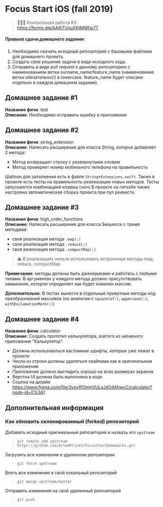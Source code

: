 # Focus Start iOS (fall 2019)

> 👨🏻‍🏫 Контрольная работа #3  
> https://forms.gle/AA8jTUnuXKtMWfw77

##### Правила сдачи домашнего задания:

1. Необходимо скачать исходный репозиторий с базовыми файлами для домашнего проекта.
2. Создать свое решение задачи в виде исходного кода.
3. Отправить в виде pull request к данному репозиторию с наименованием ветки surname_name/feature_name (наименование ветки обязательно(!) в lowercase. feature_name будет описано отдельно в каждом домашнем задании).

## Домашнее задание #1

**Название фичи**: test  
**Описание**: Необходимо исправить ошибку в приложении

## Домашнее задание #2

**Название фичи**: string_extension  
**Описание**: Написать расширение для класса String, которое добавляет 2 метода:
* Метод возвращает строку с развернутыми словам
* Метод проверяет номер мобильного телефона на правильность

Шаблон для заполнения есть в файле `String+Extensions.swift`.
Также в проекте есть тесты на правильность реалиазации новых методов. Тесты запускаются комбинацией клавиш `Cmd+U`
В проекте на гитхабе также настроена автоматическая сборка проекта при пул реквесте.

## Домашнее задание #3

**Название фичи**: high_order_funсtions  
**Описание**: Написать расширение для класса Sequence с тремя методами:  
* своя реализация метода `.map(:)`
* своя реализация метода `.reduce(:)`
* своя реализация метода `.compactMap(:)`  
> ⚠️ В реализациях нельзя использовать встроенные методы map, reduce, compactMap  

**Примечание**: методы должны быть дженериками и работать с любыми типами. В аргументах у каждого метода должно присутствовать замыкание, которое определяет как будет изменен массив.   

**Дополнительно**: В тестах вынести в отдельные приватные методы код преобразований массивов (по аналогии с `square(of:)`, `uppercase(:)`, `withExclamationMark(:)`)
  
## Домашнее задание #4

**Название фичи**: calculator  
**Описание**: Создать прототип калькулятора, взятого из нативного приложения "Калькулятор".
* Должны использоваться кастомные шрифты, которые уже лежат в проекте
* Числа из строки должны удаляться свайпами как в оригинальном приложении 
* Приложение должно выглядить хорошо на всех размерах экранов
* Верстка UI должна быть выполнена в коде
* Ссылка на дизайн https://www.figma.com/file/3vpxffOmmVULsJdO4AhwcC/calculator?node-id=0%3A1


## Дополнительная информация
### Как обновить склонированный (forked) репозиторий

Добавить исходный оригинальный репозиторий и назвать его `upstream`
> `git remote add upstream https://github.com/ArtemPrivet/FocusStartHomeworks.git`

Загрузить все изменения в удаленном репозитории
> `git fetch upstream`

Влить все изменения в свой локальный репозиторий
> `git merge upstream/master`

Отправить изменения на свой удаленный репозиторий
> `git push`
